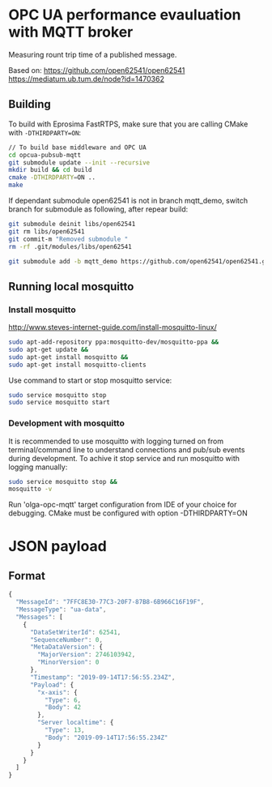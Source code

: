# OPC UA performance evauluation with MQTT broker

Measuring rount trip time of a published message.

Based on:
https://github.com/open62541/open62541
https://mediatum.ub.tum.de/node?id=1470362



## Building

To build with Eprosima FastRTPS, make sure that you are calling CMake with `-DTHIRDPARTY=ON`:

```sh
// To build base middleware and OPC UA 
cd opcua-pubsub-mqtt
git submodule update --init --recursive
mkdir build && cd build
cmake -DTHIRDPARTY=ON ..
make
```

If dependant submodule open62541 is not in branch mqtt_demo, switch branch for submodule as following, after repear build:

```sh
git submodule deinit libs/open62541   
git rm libs/open62541
git commit-m "Removed submodule "
rm -rf .git/modules/libs/open62541

git submodule add -b mqtt_demo https://github.com/open62541/open62541.git libs/open62541
```

## Running local mosquitto

### Install mosquitto

http://www.steves-internet-guide.com/install-mosquitto-linux/

```sh
sudo apt-add-repository ppa:mosquitto-dev/mosquitto-ppa &&
sudo apt-get update &&
sudo apt-get install mosquitto &&
sudo apt-get install mosquitto-clients
```

Use command to start or stop mosquitto service:
```sh
sudo service mosquitto stop
sudo service mosquitto start
```


### Development with mosquitto
It is recommended to use mosquitto with logging turned on from terminal/command line to understand connections and pub/sub events during development. To achive it stop service and run mosquitto with logging manually:

```sh
sudo service mosquitto stop &&
mosquitto -v
```
Run 'olga-opc-mqtt' target configuration from IDE of your choice for debugging. CMake must be configured with option -DTHIRDPARTY=ON

# JSON payload
## Format
```js
{
  "MessageId": "7FFC8E30-77C3-20F7-87B8-6B966C16F19F",
  "MessageType": "ua-data",
  "Messages": [
    {
      "DataSetWriterId": 62541,
      "SequenceNumber": 0,
      "MetaDataVersion": {
        "MajorVersion": 2746103942,
        "MinorVersion": 0
      },
      "Timestamp": "2019-09-14T17:56:55.234Z",
      "Payload": {
        "x-axis": {
          "Type": 6,
          "Body": 42
        },
        "Server localtime": {
          "Type": 13,
          "Body": "2019-09-14T17:56:55.234Z"
        }
      }
    }
  ]
}
```
